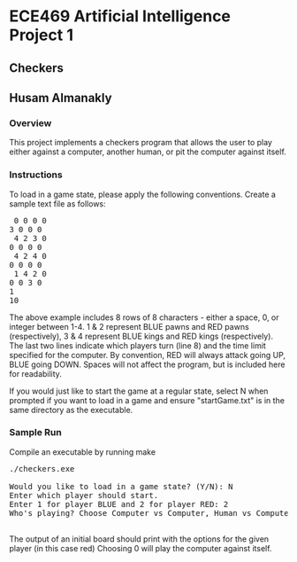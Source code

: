 # ECE469 Artificial Intelligence Project 1
## Checkers
## Husam Almanakly


### Overview
This project implements a checkers program that allows the user to play either
against a computer, another human, or pit the computer against itself. 


### Instructions
To load in a game state, please apply the following conventions. Create a sample
text file as follows:

<pre>
 0 0 0 0
3 0 0 0 
 4 2 3 0
0 0 0 0 
 4 2 4 0
0 0 0 0 
 1 4 2 0 
0 0 3 0 
1 
10
</pre>

The above example includes 8 rows of 8 characters - either a space, 0, or integer
between 1-4. 1 & 2 represent BLUE pawns and RED pawns (respectively), 3 & 4 represent
BLUE kings and RED kings (respectively). The last two lines indicate which players turn (line 8)
and the time limit specified for the computer. By convention, RED will always attack going UP,
BLUE going DOWN. Spaces will not affect the program, but is included here for readability.

If you would just like to start the game at a regular state, select N when prompted
if you want to load in a game and ensure "startGame.txt" is in the same directory as the executable.

### Sample Run

Compile an executable by running make

<pre>
./checkers.exe

Would you like to load in a game state? (Y/N): N
Enter which player should start.
Enter 1 for player BLUE and 2 for player RED: 2
Who's playing? Choose Computer vs Computer, Human vs Computer, or Human vs Human (0 / 1 / 2): 0

</pre>

The output of an initial board should print with the options for the given player (in this case red)
Choosing 0 will play the computer against itself.
